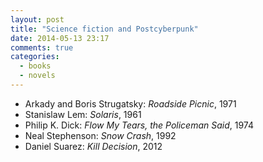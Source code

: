 ```yaml
---
layout: post
title: "Science fiction and Postcyberpunk"
date: 2014-05-13 23:17
comments: true
categories:
  - books
  - novels
---
```

* Arkady and Boris Strugatsky: _Roadside Picnic_, 1971
* Stanislaw Lem: _Solaris_, 1961
* Philip K. Dick: _Flow My Tears, the Policeman Said_, 1974
* Neal Stephenson: _Snow Crash_, 1992
* Daniel Suarez: _Kill Decision_, 2012
